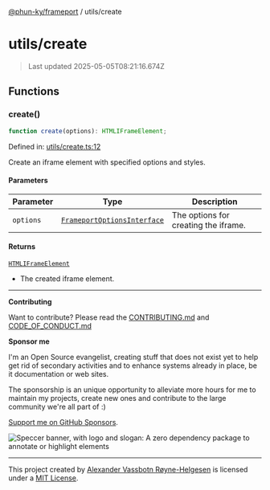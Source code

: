 [@phun-ky/frameport](../README.md) / utils/create

# utils/create

> Last updated 2025-05-05T08:21:16.674Z

## Functions

### create()

```ts
function create(options): HTMLIFrameElement;
```

Defined in: [utils/create.ts:12](https://github.com/phun-ky/frameport/blob/main/src/utils/create.ts#L12)

Create an iframe element with specified options and styles.

#### Parameters

| Parameter | Type                                                                 | Description                          |
| --------- | -------------------------------------------------------------------- | ------------------------------------ |
| `options` | [`FrameportOptionsInterface`](../types.md#frameportoptionsinterface) | The options for creating the iframe. |

#### Returns

[`HTMLIFrameElement`](https://developer.mozilla.org/docs/Web/API/HTMLIFrameElement)

- The created iframe element.

---

**Contributing**

Want to contribute? Please read the [CONTRIBUTING.md](https://github.com/phun-ky/frameport/blob/main/CONTRIBUTING.md) and [CODE_OF_CONDUCT.md](https://github.com/phun-ky/frameport/blob/main/CODE_OF_CONDUCT.md)

**Sponsor me**

I'm an Open Source evangelist, creating stuff that does not exist yet to help get rid of secondary activities and to enhance systems already in place, be it documentation or web sites.

The sponsorship is an unique opportunity to alleviate more hours for me to maintain my projects, create new ones and contribute to the large community we're all part of :)

[Support me on GitHub Sponsors](https://github.com/sponsors/phun-ky).

![Speccer banner, with logo and slogan: A zero dependency package to annotate or highlight elements](https://github.com/phun-ky/frameport/blob/main/public/frameport-banner.png?raw=true)

---

This project created by [Alexander Vassbotn Røyne-Helgesen](http://phun-ky.net) is licensed under a [MIT License](https://choosealicense.com/licenses/mit/).
